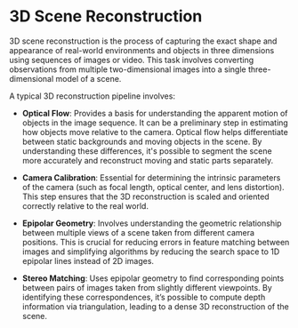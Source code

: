 # 3D Scene Reconstruction

3D scene reconstruction is the process of capturing the exact shape and appearance of real-world environments and objects in three dimensions using sequences of images or video.
This task involves converting observations from multiple two-dimensional images into a single three-dimensional model of a scene.

A typical 3D reconstruction pipeline involves:

- **Optical Flow**: Provides a basis for understanding the apparent motion of objects in the image sequence. It can be a preliminary step in estimating how objects move relative to the camera. Optical flow helps differentiate between static backgrounds and moving objects in the scene. By understanding these differences, it's possible to segment the scene more accurately and reconstruct moving and static parts separately.

- **Camera Calibration**: Essential for determining the intrinsic parameters of the camera (such as focal length, optical center, and lens distortion). This step ensures that the 3D reconstruction is scaled and oriented correctly relative to the real world.

- **Epipolar Geometry**: Involves understanding the geometric relationship between multiple views of a scene taken from different camera positions. This is crucial for reducing errors in feature matching between images and simplifying algorithms by reducing the search space to 1D epipolar lines instead of 2D images.

- **Stereo Matching**: Uses epipolar geometry to find corresponding points between pairs of images taken from slightly different viewpoints. By identifying these correspondences, it’s possible to compute depth information via triangulation, leading to a dense 3D reconstruction of the scene.
